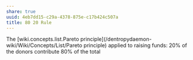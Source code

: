 ```yaml
---
share: true
uuid: 4eb7dd15-c29a-4378-875e-c17b424c507a
title: 80 20 Rule
---
```

The [wiki.concepts.list.Pareto principle](/dentropydaemon-wiki/Wiki/Concepts/List/Pareto principle) applied to raising funds: 20% of the donors contribute 80% of the total